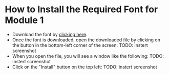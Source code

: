 # How to Install the Required Font for Module 1

- Download the font by [clicking here](Ipak-2.ttf).
- Once the font is downloaded, open the downloaded file by clicking on the button in the bottom-left corner of the screen:
TODO: instert screenshot
- When you open the file, you will see a window like the following:
TODO: instert screenshot
- Click on the "Install" button on the top left:
TODO: instert screenshot
